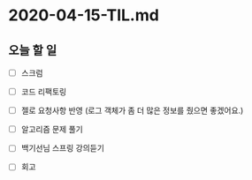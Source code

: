 # 2020-04-15-TIL.md

## 오늘 할 일

- [ ] 스크럼
- [ ] 코드 리팩토링
- [ ] 젤로 요청사항 반영 (로그 객체가 좀 더 많은 정보를 줬으면 좋겠어요.)
- [ ] 알고리즘 문제 풀기
- [ ] 백기선님 스프링 강의듣기
- [ ] 회고

